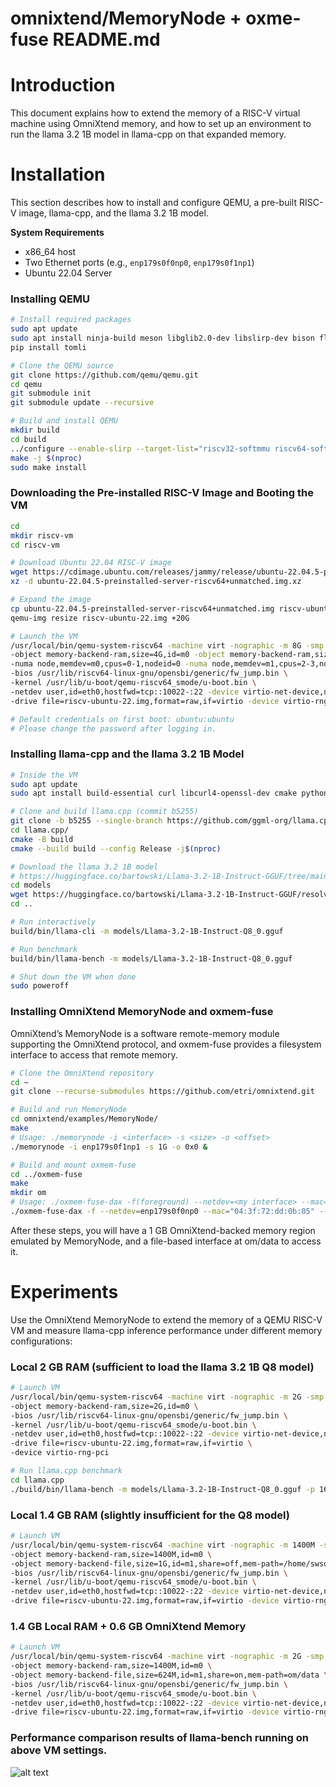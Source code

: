 # omnixtend/MemoryNode + oxme-fuse README.md

# Introduction

This document explains how to extend the memory of a RISC-V virtual machine using OmniXtend memory, and how to set up an environment to run the llama 3.2 1B model in llama-cpp on that expanded memory.

# Installation

This section describes how to install and configure QEMU, a pre-built RISC-V image, llama-cpp, and the llama 3.2 1B model.

**System Requirements**

- x86_64 host  
- Two Ethernet ports (e.g., `enp179s0f0np0`, `enp179s0f1np1`)  
- Ubuntu 22.04 Server

### Installing QEMU

```bash
# Install required packages
sudo apt update
sudo apt install ninja-build meson libglib2.0-dev libslirp-dev bison flex python3-pip opensbi u-boot-qemu
pip install tomli

# Clone the QEMU source
git clone https://github.com/qemu/qemu.git
cd qemu
git submodule init
git submodule update --recursive

# Build and install QEMU
mkdir build
cd build
../configure --enable-slirp --target-list="riscv32-softmmu riscv64-softmmu"
make -j $(nproc)
sudo make install
```

### Downloading the Pre-installed RISC-V Image and Booting the VM

```bash
cd
mkdir riscv-vm
cd riscv-vm

# Download Ubuntu 22.04 RISC-V image
wget https://cdimage.ubuntu.com/releases/jammy/release/ubuntu-22.04.5-preinstalled-server-riscv64+unmatched.img.xz
xz -d ubuntu-22.04.5-preinstalled-server-riscv64+unmatched.img.xz

# Expand the image
cp ubuntu-22.04.5-preinstalled-server-riscv64+unmatched.img riscv-ubuntu-22.img
qemu-img resize riscv-ubuntu-22.img +20G

# Launch the VM
/usr/local/bin/qemu-system-riscv64 -machine virt -nographic -m 8G -smp cpus=4 \
-object memory-backend-ram,size=4G,id=m0 -object memory-backend-ram,size=4G,id=m1 \
-numa node,memdev=m0,cpus=0-1,nodeid=0 -numa node,memdev=m1,cpus=2-3,nodeid=1 \
-bios /usr/lib/riscv64-linux-gnu/opensbi/generic/fw_jump.bin \
-kernel /usr/lib/u-boot/qemu-riscv64_smode/u-boot.bin \
-netdev user,id=eth0,hostfwd=tcp::10022-:22 -device virtio-net-device,netdev=eth0 \
-drive file=riscv-ubuntu-22.img,format=raw,if=virtio -device virtio-rng-pci

# Default credentials on first boot: ubuntu:ubuntu
# Please change the password after logging in.
```

### Installing llama-cpp and the llama 3.2 1B Model

```bash
# Inside the VM
sudo apt update
sudo apt install build-essential curl libcurl4-openssl-dev cmake python3-pip autoconf ninja-build cython3 python-is-python3

# Clone and build llama.cpp (commit b5255)
git clone -b b5255 --single-branch https://github.com/ggml-org/llama.cpp.git
cd llama.cpp/
cmake -B build
cmake --build build --config Release -j$(nproc)

# Download the llama 3.2 1B model
# https://huggingface.co/bartowski/Llama-3.2-1B-Instruct-GGUF/tree/main
cd models
wget https://huggingface.co/bartowski/Llama-3.2-1B-Instruct-GGUF/resolve/main/Llama-3.2-1B-Instruct-Q8_0.gguf
cd ..

# Run interactively
build/bin/llama-cli -m models/Llama-3.2-1B-Instruct-Q8_0.gguf

# Run benchmark
build/bin/llama-bench -m models/Llama-3.2-1B-Instruct-Q8_0.gguf

# Shut down the VM when done
sudo poweroff

```

### Installing OmniXtend MemoryNode and oxmem-fuse

OmniXtend’s MemoryNode is a software remote-memory module supporting the OmniXtend protocol, and oxmem-fuse provides a filesystem interface to access that remote memory.

```bash
# Clone the OmniXtend repository
cd ~
git clone --recurse-submodules https://github.com/etri/omnixtend.git

# Build and run MemoryNode
cd omnixtend/examples/MemoryNode/
make
# Usage: ./memorynode -i <interface> -s <size> -o <offset>
./memorynode -i enp179s0f1np1 -s 1G -o 0x0 &

# Build and mount oxmem-fuse
cd ../oxmem-fuse
make
mkdir om
# Usage: ./oxmem-fuse-dax -f(foreground) --netdev=<my interface> --mac="<dest mac>" --size=<mem size in MB> --base=<offset> <mount point>
./oxmem-fuse-dax -f --netdev=enp179s0f0np0 --mac="04:3f:72:dd:0b:05" --size=1024 --base=0x0 om/
```

After these steps, you will have a 1 GB OmniXtend-backed memory region emulated by MemoryNode, and a file-based interface at om/data to access it.

# Experiments

Use the OmniXtend MemoryNode to extend the memory of a QEMU RISC-V VM and measure llama-cpp inference performance under different memory configurations:

### Local 2 GB RAM (sufficient to load the llama 3.2 1B Q8 model)

```bash
# Launch VM
/usr/local/bin/qemu-system-riscv64 -machine virt -nographic -m 2G -smp cpus=8 \
-object memory-backend-ram,size=2G,id=m0 \
-bios /usr/lib/riscv64-linux-gnu/opensbi/generic/fw_jump.bin \
-kernel /usr/lib/u-boot/qemu-riscv64_smode/u-boot.bin \
-netdev user,id=eth0,hostfwd=tcp::10022-:22 -device virtio-net-device,netdev=eth0 \
-drive file=riscv-ubuntu-22.img,format=raw,if=virtio \
-device virtio-rng-pci

# Run llama.cpp benchmark
cd llama.cpp
./build/bin/llama-bench -m models/Llama-3.2-1B-Instruct-Q8_0.gguf -p 16 -n 16

```

### Local 1.4 GB RAM (slightly insufficient for the Q8 model)

```bash
# Launch VM
/usr/local/bin/qemu-system-riscv64 -machine virt -nographic -m 1400M -smp cpus=8 \
-object memory-backend-ram,size=1400M,id=m0 \
-object memory-backend-file,size=1G,id=m1,share=off,mem-path=/home/swsok/omnixtend/examples/oxmem-fuse/om/oxmem \
-bios /usr/lib/riscv64-linux-gnu/opensbi/generic/fw_jump.bin \
-kernel /usr/lib/u-boot/qemu-riscv64_smode/u-boot.bin \
-netdev user,id=eth0,hostfwd=tcp::10022-:22 -device virtio-net-device,netdev=eth0 \
-drive file=riscv-ubuntu-22.img,format=raw,if=virtio -device virtio-rng-pci

```

### 1.4 GB Local RAM + 0.6 GB OmniXtend Memory

```bash
# Launch VM
/usr/local/bin/qemu-system-riscv64 -machine virt -nographic -m 2G -smp cpus=8 \
-object memory-backend-ram,size=1400M,id=m0 \
-object memory-backend-file,size=624M,id=m1,share=on,mem-path=om/data \
-bios /usr/lib/riscv64-linux-gnu/opensbi/generic/fw_jump.bin \
-kernel /usr/lib/u-boot/qemu-riscv64_smode/u-boot.bin \
-netdev user,id=eth0,hostfwd=tcp::10022-:22 -device virtio-net-device,netdev=eth0 \
-drive file=riscv-ubuntu-22.img,format=raw,if=virtio -device virtio-rng-pci

```
### Performance comparison results of llama-bench running on above VM settings.
![alt text](https://github.com/etri/omnixtend/blob/main/examples/pic1_llamacpp_llama3.2_1B.png)

